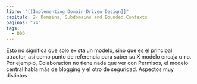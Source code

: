 ```yaml
---
libro: "[[Implementing Domain-Driven Design]]"
capítulo: 2- Domains, Subdomains and Bounded Contexts
paginas: "74"
tags:
  - DDD
---
```

Esto no significa que solo exista un modelo, sino que es el principal atractor, así como punto de referencia para saber su X modelo encaja o no. Por ejemplo, Colaboración no tiene nada que ver con Permisos, el modelo central habla más de blogging y el otro de seguridad. Aspectos muy distintos